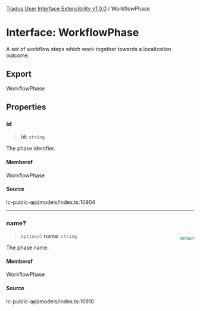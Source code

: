 [Trados User Interface Extensibility v1.0.0](../wiki/globals) / WorkflowPhase

# Interface: WorkflowPhase

A set of workflow steps which work together towards a localization outcome.

## Export

WorkflowPhase

## Properties

### id

> **id**: `string`

The phase identfier.

#### Memberof

WorkflowPhase

#### Source

lc-public-api/models/index.ts:10904

***

### name?

> `optional` **name**: `string`

<div style="display:inline; float:right; color:#008080; margin-top:-23px; font-size:11px">default</div><div style="display: inline;">The phase name.</div>

#### Memberof

WorkflowPhase

#### Source

lc-public-api/models/index.ts:10910
